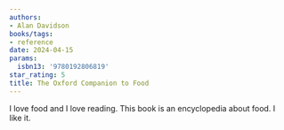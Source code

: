 ```yaml
---
authors:
- Alan Davidson
books/tags:
- reference
date: 2024-04-15
params:
  isbn13: '9780192806819'
star_rating: 5
title: The Oxford Companion to Food
---
```


I love food and I love reading. This book is an encyclopedia about food. I like
it.

<!--more-->